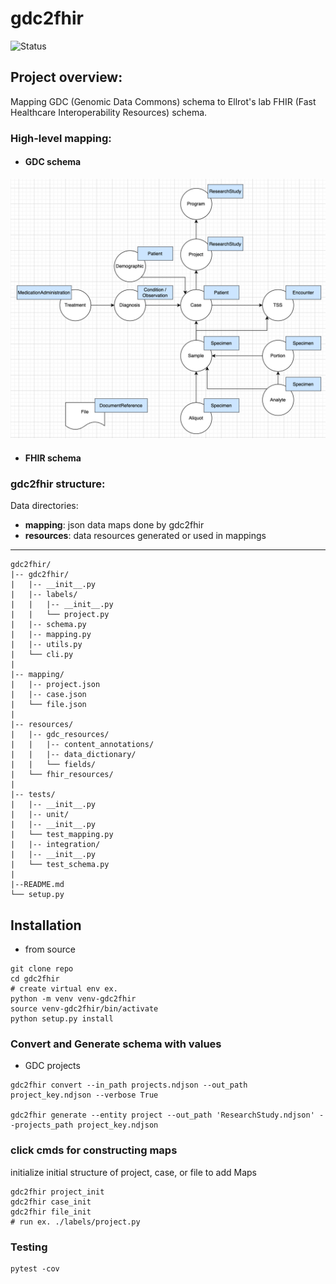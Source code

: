 # gdc2fhir
![Status](https://img.shields.io/badge/Status-In%20Progress-yellow)

## Project overview: 
Mapping GDC (Genomic Data Commons) schema to Ellrot's lab FHIR (Fast Healthcare Interoperability Resources) schema.

### High-level mapping:
- #### GDC schema 
![mapping](./imgs/high-level.png)

- #### FHIR schema 


### gdc2fhir structure:

Data directories:
- **mapping**: json data maps done by gdc2fhir
- **resources**: data resources generated or used in mappings

****
```
gdc2fhir/
|-- gdc2fhir/
|   |-- __init__.py
|   |-- labels/
|   |   |-- __init__.py
|   |   └── project.py
|   |-- schema.py
|   |-- mapping.py
|   |-- utils.py
|   └── cli.py
|   
|-- mapping/
|   |-- project.json
|   |-- case.json
|   └── file.json
|  
|-- resources/
|   |-- gdc_resources/
|   |   |-- content_annotations/
|   |   |-- data_dictionary/
|   |   └── fields/
|   └── fhir_resources/
| 
|-- tests/
|   |-- __init__.py
|   |-- unit/
|   |-- __init__.py
|   └── test_mapping.py
|   |-- integration/
|   |-- __init__.py
|   └── test_schema.py
|   
|--README.md
└── setup.py
```

## Installation

- from source 
```
git clone repo
cd gdc2fhir
# create virtual env ex. 
python -m venv venv-gdc2fhir
source venv-gdc2fhir/bin/activate
python setup.py install
```

### Convert and Generate schema with values
- GDC projects
```
gdc2fhir convert --in_path projects.ndjson --out_path project_key.ndjson --verbose True

gdc2fhir generate --entity project --out_path 'ResearchStudy.ndjson' --projects_path project_key.ndjson

``` 

### click cmds for constructing maps

initialize initial structure of project, case, or file to add Maps

```
gdc2fhir project_init 
gdc2fhir case_init 
gdc2fhir file_init 
# run ex. ./labels/project.py 
```


### Testing 
```
pytest -cov 
```
